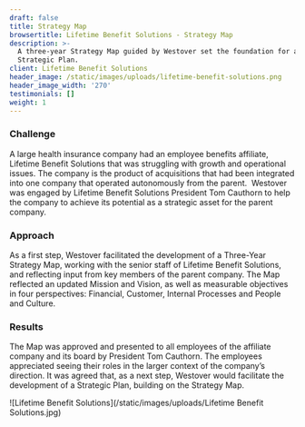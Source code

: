 ```yaml
---
draft: false
title: Strategy Map
browsertitle: Lifetime Benefit Solutions - Strategy Map
description: >-
  A three-year Strategy Map guided by Westover set the foundation for a full
  Strategic Plan.
client: Lifetime Benefit Solutions
header_image: /static/images/uploads/lifetime-benefit-solutions.png
header_image_width: '270'
testimonials: []
weight: 1
---
```

### Challenge
A large health insurance company had an employee benefits
affiliate, Lifetime Benefit Solutions that was struggling with growth and
operational issues. The company is the product of acquisitions that had been integrated
into one company that operated autonomously from the parent.  Westover was engaged by Lifetime Benefit
Solutions President Tom Cauthorn to help the company to achieve its potential
as a strategic asset for the parent company.

### Approach
As a first step, Westover facilitated the development of a
Three-Year Strategy Map, working with the senior staff of Lifetime Benefit
Solutions, and reflecting input from key members of the parent company. The Map
reflected an updated Mission and Vision, as well as measurable objectives in
four perspectives: Financial, Customer, Internal Processes and People and Culture.

### Results
The Map was approved and presented to all employees of the
affiliate company and its board by President Tom Cauthorn. The employees
appreciated seeing their roles in the larger context of the company’s
direction. It was agreed that, as a next step, Westover would facilitate the development
of a Strategic Plan, building on the Strategy Map.

![Lifetime Benefit Solutions](/static/images/uploads/Lifetime Benefit Solutions.jpg)

